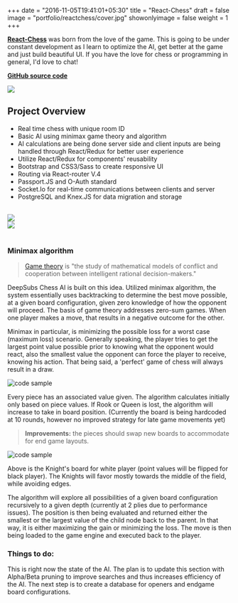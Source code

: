 +++
date = "2016-11-05T19:41:01+05:30"
title = "React-Chess"
draft = false
image = "portfolio/reactchess/cover.jpg"
showonlyimage = false
weight = 1
+++

<p>
<a href="https://deep-subs.herokuapp.com/" target="_blank"><strong>React-Chess</strong></a> was born from the love of the game. This is going to be under constant development as I learn to optimize the AI, get better at the game and just build beautiful UI. If you have the love for chess or programming in general, I'd love to chat!
</p>

<!--more-->


[**GitHub source code**](https://github.com/Phongtlam/DeepSubs)
<div><a href="https://deep-subs.herokuapp.com/" target="_blank"><img src="/myjourney/portfolio/reactchess/welcome.jpg"></a></div>

## Project Overview

- Real time chess with unique room ID
- Basic AI using minimax game theory and algorithm
- AI calculations are being done server side and client inputs are being handled through React/Redux for better user experience
- Utilize React/Redux for components' reusability
- Bootstrap and CSS3/Sass to create responsive UI
- Routing via React-router V.4
- Passport.JS and O-Auth standard
- Socket.Io for real-time communications between clients and server
- PostgreSQL and Knex.JS for data migration and storage

<br>

<div class="reactchess"><img src="/myjourney/portfolio/reactchess/techstack.jpg"></div>
<div class="reactchess"><img src="/myjourney/portfolio/reactchess/thumb.jpg"></div>

<br>

### Minimax algorithm

> [Game theory](https://en.wikipedia.org/wiki/Game_theory) is "the study of mathematical models of conflict and cooperation between intelligent rational decision-makers."

DeepSubs Chess AI is built on this idea. Utilized minimax algorithm, the system essentially uses backtracking to determine the best move possible, at a given board configuration, given zero knowledge of how the opponent will proceed. The basis of game theory addresses zero-sum games. When one player makes a move, that results in a negative outcome for the other.

Minimax in particular, is minimizing the possible loss for a worst case (maximum loss) scenario. Generally speaking, the player tries to get the largest point value possible prior to knowing what the opponent would react, also the smallest value the opponent can force the player to receive, knowing his action. That being said, a 'perfect' game of chess will always result in a draw.

![code sample](codesample2.png)

Every piece has an associated value given. The algorithm calculates initially only based on piece values. If Rook or Queen is lost, the algorithm will increase to take in board position. (Currently the board is being hardcoded at 10 rounds, however no improved strategy for late game movements yet)

> **Improvements:** the pieces should swap new boards to accommodate for end game layouts.

![code sample](codesample1.png)

Above is the Knight's board for white player (point values will be flipped for black player). The Knights will favor mostly towards the middle of the field, while avoiding edges.

The algorithm will explore all possibilities of a given board configuration recursively to a given depth (currently at 2 plies due to performance issues). The position is then being evaluated and returned either the smallest or the largest value of the child node back to the parent. In that way, it is either maximizing the gain or minimizing the loss. The move is then being loaded to the game engine and executed back to the player.

### Things to do:
This is right now the state of the AI. The plan is to update this section with Alpha/Beta pruning to improve searches and thus increases efficiency of the AI. The next step is to create a database for openers and endgame board configurations.

